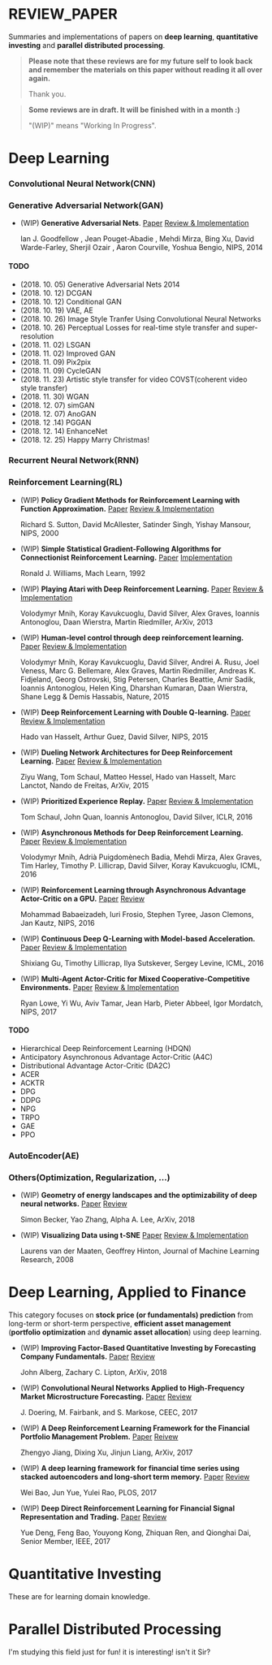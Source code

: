 # REVIEW_PAPER
Summaries and implementations of papers on **deep learning**, **quantitative investing** and **parallel distributed processing**. 

> **Please note that these reviews are for my future self to look back and remember the materials on this paper without reading it all over again.**
>
> Thank you.

>  **Some reviews are in draft. It will be finished with in a month :)**
>
>  "(WIP)" means "Working In Progress".

# Deep Learning

### Convolutional Neural Network(CNN)

### Generative Adversarial Network(GAN)

- (WIP) **Generative Adversarial Nets**. [Paper](https://papers.nips.cc/paper/5423-generative-adversarial-nets.pdf) [Review & Implementation](https://github.com/bohblue2/Generative-Adversarial-Nets)

  Ian J. Goodfellow , Jean Pouget-Abadie , Mehdi Mirza, Bing Xu, David Warde-Farley, Sherjil Ozair , Aaron Courville, Yoshua Bengio, NIPS, 2014

#### TODO
- (2018. 10. 05) Generative Adversarial Nets 2014
- (2018. 10. 12) DCGAN
- (2018. 10. 12) Conditional GAN
- (2018. 10. 19) VAE, AE
- (2018. 10. 26) Image Style Tranfer Using Convolutional Neural Networks
- (2018. 10. 26) Perceptual Losses for real-time style transfer and super-resolution
- (2018. 11. 02) LSGAN
- (2018. 11. 02) Improved GAN
- (2018. 11. 09) Pix2pix
- (2018. 11. 09) CycleGAN
- (2018. 11. 23) Artistic style transfer for video COVST(coherent video style transfer)
- (2018. 11. 30) WGAN
- (2018. 12. 07) simGAN
- (2018. 12. 07) AnoGAN
- (2018. 12 .14) PGGAN
- (2018. 12. 14) EnhanceNet
- (2018. 12.  25) Happy Marry Christmas!

### Recurrent Neural Network(RNN)

### Reinforcement Learning(RL)

- (WIP) **Policy Gradient Methods for Reinforcement Learning with Function Approximation.** [Paper](https://papers.nips.cc/paper/1713-policy-gradient-methods-for-reinforcement-learning-with-function-approximation.pdf) [Review & Implementation](https://github.com/bohblue2/Policy-Gradient-Methods-for-Reinforcement-Learning-with-Function-Approximation)

  Richard S. Sutton, David McAllester, Satinder Singh, Yishay Mansour, NIPS, 2000

- (WIP) **Simple Statistical Gradient-Following Algorithms for Connectionist Reinforcement Learning.** [Paper](https://doi.org/10.1007/BF00992696) [Implementation](https://github.com/bohblue2/Simple-Statistical-Gradient-Following-Algorithms-for-Connectionist-Reinforcement-Learning)

  Ronald J. Williams, Mach Learn, 1992

- (WIP) **Playing Atari with Deep Reinforcement Learning.** [Paper](https://arxiv.org/abs/1312.5602) [Review & Implementation](https://github.com/bohblue2/Playing-Atari-with-Deep-Reinforcement-Learning)

  Volodymyr Mnih, Koray Kavukcuoglu, David Silver, Alex Graves, Ioannis Antonoglou, Daan Wierstra,  Martin Riedmiller, ArXiv, 2013 

- (WIP) **Human-level control through deep reinforcement learning.** [Paper](https://www.nature.com/articles/nature14236) [Review & Implementation](https://github.com/bohblue2/Human-level-control-through-deep-reinforcement-learning)

  Volodymyr Mnih, Koray Kavukcuoglu, David Silver, Andrei A. Rusu, Joel Veness, Marc G. Bellemare, Alex Graves, Martin Riedmiller, Andreas K. Fidjeland, Georg Ostrovski, Stig Petersen, Charles Beattie, Amir Sadik, Ioannis Antonoglou, Helen King, Dharshan Kumaran, Daan Wierstra, Shane Legg & Demis Hassabis, Nature, 2015

- (WIP) **Deep Reinforcement Learning with Double Q-learning.** [Paper](https://arxiv.org/abs/1509.06461) [Review & Implementation]()

  Hado van Hasselt, Arthur Guez, David Silver, NIPS, 2015

- (WIP) **Dueling Network Architectures for Deep Reinforcement Learning.** [Paper](https://arxiv.org/abs/1511.06581) [Review & Implementation]()

  Ziyu Wang, Tom Schaul, Matteo Hessel, Hado van Hasselt, Marc Lanctot, Nando de Freitas, ArXiv, 2015

- (WIP) **Prioritized Experience Replay.** [Paper](https://arxiv.org/abs/1511.05952) [Review & Implementation]()

  Tom Schaul, John Quan, Ioannis Antonoglou, David Silver, ICLR, 2016

- (WIP) **Asynchronous Methods for Deep Reinforcement Learning.** [Paper](https://arxiv.org/abs/1602.01783v2) [Review & Implementation](https://github.com/bohblue2/Asynchronous-Methods-for-Deep-Reinforcement-Learning)

  Volodymyr Mnih, Adrià Puigdomènech Badia, Mehdi Mirza, Alex Graves, Tim Harley, Timothy P. Lillicrap, David Silver, Koray Kavukcuoglu, ICML, 2016

- (WIP) **Reinforcement Learning through Asynchronous Advantage Actor-Critic on a GPU.** [Paper](https://arxiv.org/abs/1611.06256v3) [Review]()

  Mohammad Babaeizadeh, Iuri Frosio, Stephen Tyree, Jason Clemons, Jan Kautz, NIPS, 2016

- (WIP) **Continuous Deep Q-Learning with Model-based Acceleration.** [Paper](https://arxiv.org/abs/1603.00748) [Review & Implementation]()

  Shixiang Gu, Timothy Lillicrap, Ilya Sutskever, Sergey Levine, ICML, 2016

- (WIP) **Multi-Agent Actor-Critic for Mixed Cooperative-Competitive Environments.** [Paper](https://papers.nips.cc/paper/7217-multi-agent-actor-critic-for-mixed-cooperative-competitive-environments.pdf) [Review & Implementation]()

  Ryan Lowe, Yi Wu, Aviv Tamar, Jean Harb, Pieter Abbeel, Igor Mordatch, NIPS, 2017

#### TODO

- Hierarchical Deep Reinforcement Learning (HDQN) 
- Anticipatory Asynchronous Advantage Actor-Critic (A4C)
- Distributional Advantage Actor-Critic (DA2C)
- ACER
- ACKTR
- DPG
- DDPG
- NPG
- TRPO
- GAE
- PPO

### AutoEncoder(AE) 

### Others(Optimization, Regularization, ...) 

- (WIP) **Geometry of energy landscapes and the optimizability of deep neural networks.** [Paper](https://arxiv.org/abs/1808.00408) [Review](https://github.com/bohblue2/Geometry-of-energy-landscapes-and-the-optimizability-of-deep-neural-networks)

  Simon Becker, Yao Zhang, Alpha A. Lee, ArXiv, 2018

- (WIP) **Visualizing Data using t-SNE** [Paper](http://www.jmlr.org/papers/volume9/vandermaaten08a/vandermaaten08a.pdf) [Review & Implementation](https://github.com/bohblue2/Visualizing-Data-using-t-SNE)

  Laurens van der Maaten, Geoffrey Hinton, Journal of Machine Learning Research, 2008




# Deep Learning, Applied to Finance

This category focuses on **stock price (or fundamentals) prediction** from long-term or short-term perspective, **efficient asset management** (**portfolio optimization** and **dynamic asset allocation**) using deep learning.

- (WIP) **Improving Factor-Based Quantitative Investing by Forecasting Company Fundamentals.** [Paper](https://arxiv.org/abs/1711.04837) [Review](https://github.com/bohblue2/Improving-Factor-Based-Quantitative-Investing-by-Forecasting-Company-Fundamentals)

  John Alberg, Zachary C. Lipton, ArXiv, 2018

- (WIP) **Convolutional Neural Networks Applied to High-Frequency Market Microstructure Forecasting.** [Paper](https://ieeexplore.ieee.org/document/8101595/) [Review](https://github.com/bohblue2/Convolutional-Neural-Networks-Applied-to-High-Frequency-Market-Microstructure-Forecasting)

  J. Doering, M. Fairbank, and S. Markose, CEEC, 2017

- (WIP) **A Deep Reinforcement Learning Framework for the Financial Portfolio Management Problem.** [Paper](https://arxiv.org/abs/1706.10059) [Reivew](https://github.com/bohblue2/A-Deep-Reinforcement-Learning-Framework-for-the-Financial-Portfolio-Management-Problem)

  Zhengyo Jiang, Dixing Xu, Jinjun Liang, ArXiv, 2017

- (WIP) **A deep learning framework for financial time series using stacked autoencoders and long-short term memory.** [Paper](https://journals.plos.org/plosone/article?id=10.1371/journal.pone.0180944) [Review](https://github.com/bohblue2/A-deep-learning-framework-for-financial-time-series-using-stacked-autoencoders-and-long-short-term-m)

   Wei Bao, Jun Yue, Yulei Rao, PLOS, 2017

- (WIP) **Deep Direct Reinforcement Learning for Financial Signal Representation and Trading.** [Paper](https://ieeexplore.ieee.org/document/7407387/) [Review](https://github.com/bohblue2/Deep-Direct-Reinforcement-Learning-for-Financial-Signal-Representation-and-Trading)

   Yue Deng, Feng Bao, Youyong Kong, Zhiquan Ren, and Qionghai Dai, Senior Member, IEEE, 2017




# Quantitative Investing

These are for learning domain knowledge.



# Parallel Distributed Processing

I'm studying this field just for fun! it is interesting! isn't it Sir?
